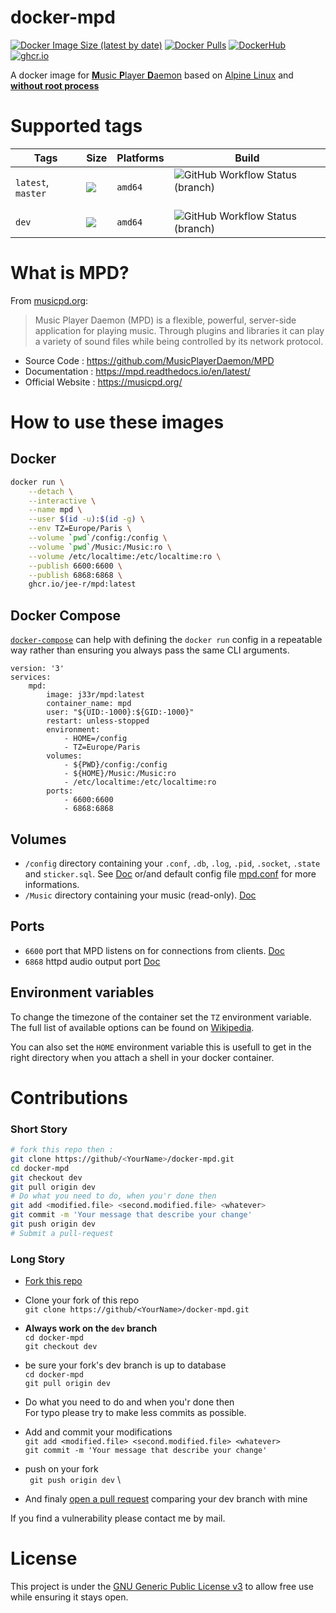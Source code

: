 # docker-mpd

[![Docker Image Size (latest by date)](https://img.shields.io/docker/image-size/j33r/mpd?style=flat-square)](https://microbadger.com/images/j33r/mpd)
[![Docker Pulls](https://img.shields.io/docker/pulls/j33r/mpd?style=flat-square)](https://hub.docker.com/r/j33r/mpd)
[![DockerHub](https://img.shields.io/badge/Dockerhub-j33r/mpd-%232496ED?logo=docker&style=flat-square)](https://hub.docker.com/r/j33r/mpd)
[![ghcr.io](https://img.shields.io/badge/ghrc%2Eio-jee%2D-r/mpd-%232496ED?logo=github&style=flat-square)](https://ghcr.io/jee-r/mpd)

A docker image for [**M**usic **P**layer **D**aemon](https://www.musicpd.org) based on [Alpine Linux](https://alpinelinux.org) and **[without root process](https://docs.docker.com/develop/develop-images/dockerfile_best-practices/#user)**

# Supported tags

| Tags | Size | Platforms | Build |
|-|-|-|-|
| `latest`, `master` | ![](https://img.shields.io/docker/image-size/j33r/mpd/latest?style=flat-square) | `amd64` | ![GitHub Workflow Status (branch)](https://img.shields.io/github/workflow/status/jee-r/docker-mpd/Deploy/master?style=flat-square) 
| `dev` | ![](https://img.shields.io/docker/image-size/j33r/mpd/dev?style=flat-square)  | `amd64`| ![GitHub Workflow Status (branch)](https://img.shields.io/github/workflow/status/jee-r/docker-mpd/Deploy/dev?style=flat-square)

# What is MPD?

From [musicpd.org](https://www.musicpd.org):

> Music Player Daemon (MPD) is a flexible, powerful, server-side application for playing music. Through plugins and libraries it can play a variety of sound files while being controlled by its network protocol.

- Source Code : https://github.com/MusicPlayerDaemon/MPD
- Documentation : https://mpd.readthedocs.io/en/latest/ 
- Official Website : https://musicpd.org/

# How to use these images

## Docker
```bash
docker run \
    --detach \
    --interactive \
    --name mpd \
    --user $(id -u):$(id -g) \
    --env TZ=Europe/Paris \
    --volume `pwd`/config:/config \
    --volume `pwd`/Music:/Music:ro \
    --volume /etc/localtime:/etc/localtime:ro \
    --publish 6600:6600 \
    --publish 6868:6868 \
    ghcr.io/jee-r/mpd:latest
```    

## Docker Compose

[`docker-compose`](https://docs.docker.com/compose/) can help with defining the `docker run` config in a repeatable way rather than ensuring you always pass the same CLI arguments.

```
version: '3'
services:
    mpd:
        image: j33r/mpd:latest
        container_name: mpd
        user: "${UID:-1000}:${GID:-1000}"
        restart: unless-stopped
        environment:
            - HOME=/config
            - TZ=Europe/Paris
        volumes:
            - ${PWD}/config:/config
            - ${HOME}/Music:/Music:ro
            - /etc/localtime:/etc/localtime:ro
        ports:
            - 6600:6600
            - 6868:6868
```

## Volumes

* `/config` directory containing your `.conf`, `.db`, `.log`, `.pid`, `.socket`, `.state` and `sticker.sql`. See [Doc](https://www.musicpd.org/doc/html/user.html#configuration) or/and default config file [mpd.conf](https://github.com/jee-r/docker-mpd/blob/master/rootfs/etc/mpd.conf) for more informations.
* `/Music` directory containing your music (read-only). [Doc](https://www.musicpd.org/doc/html/user.html#configuring-the-music-directory)


## Ports

* `6600` port that MPD listens on for connections from clients. [Doc](https://www.musicpd.org/doc/html/user.html#listeners)
* `6868` httpd audio output port [Doc](https://www.musicpd.org/doc/html/plugins.html#httpd)


## Environment variables

To change the timezone of the container set the `TZ` environment variable. The full list of available options can be found on [Wikipedia](https://en.wikipedia.org/wiki/List_of_tz_database_time_zones).

You can also set the `HOME` environment variable this is usefull to get in the right directory when you attach a shell in your docker container.


# Contributions

### Short Story
```bash
# fork this repo then :
git clone https://github/<YourName>/docker-mpd.git
cd docker-mpd
git checkout dev
git pull origin dev
# Do what you need to do, when you'r done then
git add <modified.file> <second.modified.file> <whatever>
git commit -m 'Your message that describe your change'
git push origin dev
# Submit a pull-request
```
### Long Story
* [Fork this repo](https://duckduckgo.com/?q=how+fork+a+git+repository)

* Clone your fork of this repo \
  `git clone https://github/<YourName>/docker-mpd.git`

* **Always work on the `dev`  branch** \
    `cd docker-mpd` \
    `git checkout dev`

* be sure your fork's dev branch is up to database \
  `cd docker-mpd` \
  `git pull origin dev`

* Do what you need to do and when you'r done then \
  For typo please try to make less commits as possible.

* Add and commit your modifications \
  `git add <modified.file> <second.modified.file> <whatever>` \
  `git commit -m 'Your message that describe your change'`

* push on your fork \
  ` git push origin dev` \

* And finaly [open a pull request](https://github.com/jee-r/docker-mpd/compare) comparing your dev branch with mine

If you find a vulnerability please contact me by mail.

# License

This project is under the [GNU Generic Public License v3](/LICENSE) to allow free use while ensuring it stays open.
